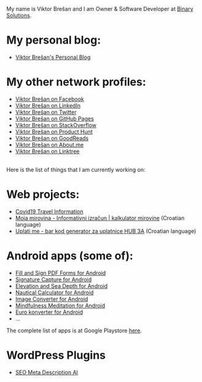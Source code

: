 My name is Viktor Brešan and I am Owner & Software Developer at [Binary Solutions](https://binarysolutions.biz/).

# My personal blog:
- [Viktor Brešan's Personal Blog](https://viktorbresan.blogspot.com/)

# My other network profiles:
- [Viktor Brešan on Facebook](https://www.facebook.com/viktorbresan)
- [Viktor Brešan on LinkedIn](https://www.linkedin.com/in/viktorbresan/)
- [Viktor Brešan on Twitter](https://twitter.com/viktorbresan)
- [Viktor Brešan on GitHub Pages](https://vbresan.github.io)
- [Viktor Brešan on StackOverflow](https://stackoverflow.com/users/96313/viktor-bre%c5%a1an)
- [Viktor Brešan on Product Hunt](https://www.producthunt.com/@viktorbresan)
- [Viktor Brešan on GoodReads](https://www.goodreads.com/viktorbresan)
- [Viktor Brešan on About.me](https://about.me/viktorbresan)
- [Viktor Brešan on Linktree](https://linktr.ee/viktorbresan)

<br />
Here is the list of things that I am currently working on:

# Web projects:
- [Covid19 Travel Information](https://covid19travel.com)
- [Moja mirovina - Informativni izračun | kalkulator mirovine](https://mojamirovina.com) (Croatian language)
- [Uplati me - bar kod generator za uplatnice HUB 3A](https://uplatime.com) (Croatian language)

# Android apps (some of):
- [Fill and Sign PDF Forms for Android](https://binarysolutions.biz/fill-and-sign-pdf-forms-for-android)
- [Signature Capture for Android](https://binarysolutions.biz/signature-capture-for-android)
- [Elevation and Sea Depth for Android](https://play.google.com/store/apps/details?id=biz.binarysolutions.elevation)
- [Nautical Calculator for Android](https://nauticalcalculator.eu)
- [Image Converter for Android](https://play.google.com/store/apps/details?id=biz.binarysolutions.imageconverter.ggl)
- [Mindfulness Meditation for Android](https://play.google.com/store/apps/details?id=biz.binarysolutions.mindfulnessmeditation)
- [Euro konverter for Android](https://eurokonverter.com)
- ...

The complete list of apps is at Google Playstore [here](https://play.google.com/store/apps/developer?id=Binary+Solutions).

# WordPress Plugins
- [SEO Meta Description AI](https://binarysolutions.biz/wordpress-plugins/seo-meta-description-ai/)

